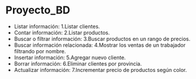 # Proyecto_BD

* Listar información: 1.Listar clientes.
* Contar información: 2.Listar productos.
* Buscar o filtrar información: 3.Buscar productos en un rango de precios.
* Buscar información relacionada: 4.Mostrar los ventas de un trabajador filtrando por nombre.
* Insertar información: 5.Agregar nuevo cliente.
* Borrar información: 6.Eliminar clientes por provincia.
* Actualizar información: 7.Incrementar precio de productos según color.
